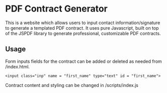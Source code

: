 # PDF Contract Generator
This is a website which allows users to input contact information/signature to generate a templated PDF contract. It uses pure Javascript, built on top of the JSPDF library to generate professional, customizable PDF contracts.

## Usage
Form inputs fields for the contract can be added or deleted as needed from /index.html. 
```<p> First Name </p>
<input class="inp" name = "first_name" type="text" id = "first_name">
```
Contract content and styling can be changed in /scripts/index.js
